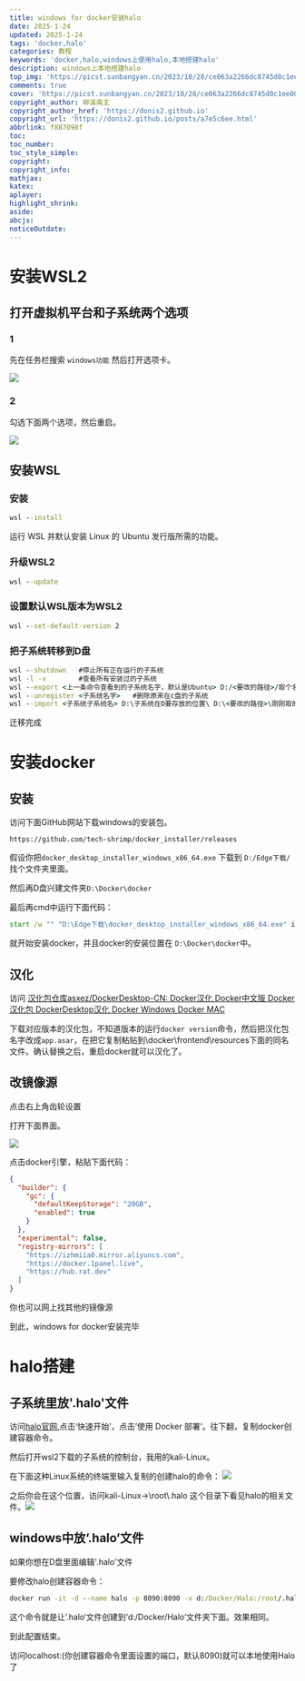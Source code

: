 ```yaml
---
title: windows for docker安装halo
date: 2025-1-24
updated: 2025-1-24
tags: 'docker,halo'
categories: 教程
keywords: 'docker,halo,windows上使用halo,本地搭建halo'
description: windows上本地搭建halo
top_img: 'https://picst.sunbangyan.cn/2023/10/28/ce063a2266dc8745d0c1ee0060f444bc.png'
comments: true
cover: 'https://picst.sunbangyan.cn/2023/10/28/ce063a2266dc8745d0c1ee0060f444bc.png'
copyright_author: 柳溪斋主
copyright_author_href: 'https://donis2.github.io'
copyright_url: 'https://donis2.github.io/posts/a7e5c6ee.html'
abbrlink: f887098f
toc:
toc_number:
toc_style_simple:
copyright:
copyright_info:
mathjax:
katex:
aplayer:
highlight_shrink:
aside:
abcjs:
noticeOutdate:
---
```

# 安装WSL2

## 打开虚拟机平台和子系统两个选项

### 1

先在任务栏搜索 `windows功能` 然后打开选项卡。

![](https://pic1.imgdb.cn/item/68b620d958cb8da5c86d9344.png)

### 2

勾选下面两个选项，然后重启。

![](https://pic1.imgdb.cn/item/68b620db58cb8da5c86d9345.png)

## 安装WSL

### 安装


```cmd
wsl --install
```

运行 WSL 并默认安装 Linux 的 Ubuntu 发行版所需的功能。

### 升级WSL2


```cmd
wsl --update
```

### 设置默认WSL版本为WSL2


```cmd
wsl --set-default-version 2
```

### 把子系统转移到D盘

```cmd
wsl --shutdown   #停止所有正在运行的子系统
wsl -l -v        #查看所有安装过的子系统
wsl --export <上一条命令查看到的子系统名字，默认是Ubuntu> D:/<要改的路径>/取个名字.tar   #（注意要写.tar后缀，这是在导出安装了的子系统）
wsl --unregister <子系统名字>   #删除原来在c盘的子系统
wsl --import <子系统子系统名> D:\子系统在D要存放的位置\ D:\<要改的路径>\刚刚取的名字.tar --version 2
```

迁移完成

# 安装docker

## 安装

访问下面GitHub网站下载windows的安装包。

`https://github.com/tech-shrimp/docker_installer/releases`

假设你把`docker_desktop_installer_windows_x86_64.exe` 下载到 `D:/Edge下载/` 找个文件夹里面。

然后再D盘兴建文件夹`D:\Docker\docker`

最后再cmd中运行下面代码：


```cmd
start /w "" "D:\Edge下载\docker_desktop_installer_windows_x86_64.exe" install --installation-dir=D:\Docker\docker
```

就开始安装docker，并且docker的安装位置在 `D:\Docker\docker`中。

## 汉化

访问 [汉化包仓库](https://github.com/asxez/DockerDesktop-CN)[asxez/DockerDesktop-CN: Docker汉化 Docker中文版 Docker汉化包 DockerDesktop汉化 Docker Windows Docker MAC](https://github.com/asxez/DockerDesktop-CN)

下载对应版本的汉化包，不知道版本的运行`docker version`命令，然后把汉化包名字改成`app.asar`，在把它复制粘贴到\\docker\\frontend\\resources下面的同名文件。确认替换之后，重启docker就可以汉化了。

## 改镜像源

点击右上角齿轮设置

打开下面界面。

![](https://pic1.imgdb.cn/item/68b620de58cb8da5c86d9346.png)

点击docker引擎，粘贴下面代码：


```json
{
  "builder": {
    "gc": {
      "defaultKeepStorage": "20GB",
      "enabled": true
    }
  },
  "experimental": false,
  "registry-mirrors": [
    "https://izhmiia0.mirror.aliyuncs.com",
    "https://docker.1panel.live",
    "https://hub.rat.dev"
  ]
}
```

你也可以网上找其他的镜像源

到此，windows for docker安装完毕

# halo搭建

## 子系统里放'.halo'文件

访问[halo官网](https://www.halo.run/),点击‘快速开始’，点击’使用 Docker 部署‘。往下翻，复制docker创建容器命令。

然后打开wsl2下载的子系统的控制台，我用的kali-Linux。

在下面这种Linux系统的终端里输入复制的创建halo的命令：
![](https://pic1.imgdb.cn/item/68b620e258cb8da5c86d9347.png)

之后你会在这个位置，访问kali-Linux->\\root\\.halo 这个目录下看见halo的相关文件。![](https://pic1.imgdb.cn/item/68b620e558cb8da5c86d9348.png)

## windows中放‘.halo‘文件

如果你想在D盘里面编辑'.halo'文件

要修改halo创建容器命令：

```cmd
docker run -it -d --name halo -p 8090:8090 -v d:/Docker/Halo:/root/.halo2 -e JVM_OPTS="-Xmx256m -Xms256m" registry.fit2cloud.com/halo/halo:2.20
```

这个命令就是让’.halo‘文件创建到‘d:/Docker/Halo’文件夹下面。效果相同。

到此配置结束。

访问localhost:(你创建容器命令里面设置的端口，默认8090)就可以本地使用Halo了